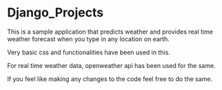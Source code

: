 # Django_Projects

This is a sample application that predicts weather and provides real time weather forecast when you type in any location on earth.

Very basic css and functionalities have been used in this. 

For real time weather data, openweather api has been used for the same.

If you feel like making any changes to the code feel free to do the same.
